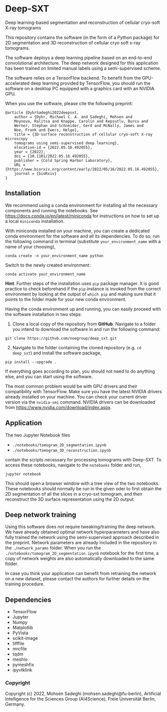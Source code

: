 # Deep-SXT
Deep learning-based segmentation and reconstruction of cellular cryo-soft X-ray tomograms

This repository contains the software (in the form of a Python package) for 2D segmentation and 3D reconstruction of
cellular cryo soft x-ray tomograms.

The software deploys a deep learning pipeline based on an end-to-end convolutional architecture. 
The deep network designed for this application has been trained on limited manual labels using a semi-supervised scheme.

The software relies on a TensorFlow backend. To benefit from the GPU-accelerated deep learning provided by TensorFlow, 
you should run the software on a desktop PC equipped with a graphics card with an NVIDIA GPU.

When you use the software, please cite the following preprint:

```
@article {DyhrSadeghi2022deepsxt,
	author = {Dyhr, Michael C. A. and Sadeghi, Mohsen and 
	Moynova, Ralitsa and Knappe, Carolin and Kepsutlu, Burcu and 
	Werner, Stephan and Schneider, Gerd and McNally, James and 
	Noe, Frank and Ewers, Helge},
	title = {3D-surface reconstruction of cellular cryo-soft X-ray microscopy 
	tomograms using semi-supervised deep learning},
	elocation-id = {2022.05.16.492055},
	year = {2022},
	doi = {10.1101/2022.05.16.492055},
	publisher = {Cold Spring Harbor Laboratory},
	URL = {https://www.biorxiv.org/content/early/2022/05/16/2022.05.16.492055},
	journal = {bioRxiv}
}
```



Installation
---

We recommend using a conda environment for installing all the necessary components and running the notebooks.
See https://docs.conda.io/en/latest/miniconda for instructions on how to set up a local ```miniconda``` installation.

With miniconda installed on your machine, you can create a dedicated conda environment for the software and all its dependencies.
To do so, run the following command in terminal (substitute ```your_environment_name``` with a name of your choosing),

```
conda create -n your_environment_name python
```

Switch to the newly created environment:

```
conda activate your_environment_name
```

**Hint**: Further steps of the installation uses ```pip``` package manager.
It is good practice to check beforehand if the ```pip``` instance is invoked from the correct environment by
looking at the output of ```which pip``` and making sure that it points to the folder made for your new conda environment.

Having the conda environment up and running, you can easily proceed with the software installation in two steps:

1. Clone a local copy of the repository from **GitHub**. Navigate to a folder you intend to download the software in and run the following command:

```
git clone https://github.com/noegroup/deep_sxt.git
```

2. Navigate to the folder containing the cloned repository (e.g. ```cd deep_sxt```) and install the software package,

```
pip install --upgrade .
```

If everything goes according to plan, you should not need to do anything else, and you can start using the software.

The most common problem would be with GPU drivers and their compatibility with TensorFlow.
Make sure you have the latest NVIDIA drivers already installed on your machine.
You can check your current driver version via the ```nvidia-smi``` command.
NVIDIA drivers can be downloaded from https://www.nvidia.com/download/index.aspx.


Application
---

The two Jupyter Notebook files

- ```./notebooks/tomogram_2D_segmentation.ipynb```
- ```./notebooks/tomogram_3D_reconstruction.ipynb```

contain the scripts necessary for processing tomograms with Deep-SXT.
To access these notebooks, navigate to the ```notebooks``` folder and run,

```
jupyter notebook
```

This should open a browser window with a tree view of the two notebooks.
These notebooks should normally be run in the given oder to first obtain the 2D segmentation of all the slices in a cryo-sxt tomogram,
and then reconstruct the 3D surface representation using the 2D output.

Deep network training
---

Using this software does not require tweaking/training the deep network.
We have already obtained optimal network hyperparameters and have also fully trained the network using the semi-supervised approach described in the preprint.
Network parameters are already included in the repository in the ```./network_params``` folder.
When you run the ```./notebooks/tomogram_2D_segmentation.ipynb``` notebook for the first time,
a copy of network weights are also automatically downloaded to the same folder.

In case you think your application can benefit from retraining the network on a new dataset, please contact the authors for further details on the training procedure.

Dependencies
---

- TensorFlow
- Jupyter
- Numpy
- Matplotlib
- PyVista
- scikit-image
- tifffile
- mrcfile
- tqdm
- meshio
- pymeshfix
- ipyvtklink

### Copyright

Copyright (c) 2022, Mohsen Sadeghi (mohsen.sadeghi@fu-berlin),
Artificial Intelligence for the Sciences Group (AI4Science),
Freie Universität Berlin, Germany.

